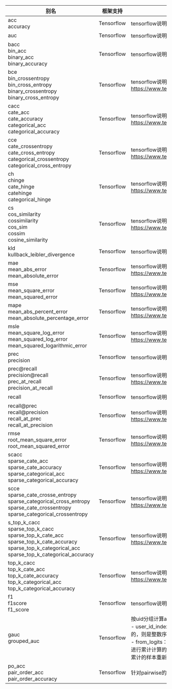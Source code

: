   
  
| 别名 | 框架支持 | 说明 |  
| ------ | ------ | ------ |  
| acc<br>accuracy | Tensorflow | tensorflow说明：https://www.tensorflow.org/versions/r2.3/api_docs/python/tf/keras/metrics/Accuracy |  
| auc | Tensorflow | tensorflow说明：https://www.tensorflow.org/versions/r2.3/api_docs/python/tf/keras/metrics/AUC |  
|bacc<br>bin_acc<br>binary_acc<br>binary_accuracy|Tensorflow|tensorflow说明：https://www.tensorflow.org/versions/r2.3/api_docs/python/tf/keras/metrics/BinaryAccuracy|  
|bce<br>bin_crossentropy<br>bin_cross_entropy<br>binary_crossentropy<br>binary_cross_entropy|Tensorflow|tensorflow说明：https://www.tensorflow.org/versions/r2.3/api_docs/python/tf/keras/metrics/BinaryCrossentropy|  
|cacc<br>cate_acc<br>cate_accuracy<br>categorical_acc<br>categorical_accuracy|Tensorflow|tensorflow说明：https://www.tensorflow.org/versions/r2.3/api_docs/python/tf/keras/metrics/CategoricalAccuracy|  
|cce<br>cate_crossentropy<br>cate_cross_entropy<br>categorical_crossentropy<br>categorical_cross_entropy|Tensorflow|tensorflow说明：https://www.tensorflow.org/versions/r2.3/api_docs/python/tf/keras/metrics/CategoricalCrossentropy|  
|ch<br>chinge<br>cate_hinge<br>catehinge<br>categorical_hinge|Tensorflow|tensorflow说明：https://www.tensorflow.org/versions/r2.3/api_docs/python/tf/keras/metrics/CategoricalHinge|  
|cs<br>cos_similarity<br>cossimilarity<br>cos_sim<br>cossim<br>cosine_similarity<br>|Tensorflow|tensorflow说明：https://www.tensorflow.org/versions/r2.3/api_docs/python/tf/keras/metrics/CosineSimilarity|  
|kld<br>kullback_leibler_divergence|Tensorflow|tensorflow说明：https://www.tensorflow.org/versions/r2.3/api_docs/python/tf/keras/metrics/KLDivergence|  
|mae<br>mean_abs_error<br>mean_absolute_error|Tensorflow|tensorflow说明：https://www.tensorflow.org/versions/r2.3/api_docs/python/tf/keras/metrics/MeanAbsoluteError|  
|mse<br>mean_square_error<br>mean_squared_error|Tensorflow|tensorflow说明：https://www.tensorflow.org/versions/r2.3/api_docs/python/tf/keras/metrics/MeanSquaredError|  
|mape<br>mean_abs_percent_error<br>mean_absolute_percentage_error|Tensorflow|tensorflow说明：https://www.tensorflow.org/versions/r2.3/api_docs/python/tf/keras/metrics/MeanAbsolutePercentageError|  
|msle<br>mean_square_log_error<br>mean_squared_log_error<br>mean_squared_logarithmic_error|Tensorflow|tensorflow说明：https://www.tensorflow.org/versions/r2.3/api_docs/python/tf/keras/metrics/MeanSquaredLogarithmicError|  
|prec<br>precision|Tensorflow|tensorflow说明：https://www.tensorflow.org/versions/r2.3/api_docs/python/tf/keras/metrics/Precision|  
|prec@recall<br>precision@recall<br>prec_at_recall<br>precision_at_recall|Tensorflow|tensorflow说明：https://www.tensorflow.org/versions/r2.3/api_docs/python/tf/keras/metrics/PrecisionAtRecall|  
|recall|Tensorflow|tensorflow说明：https://www.tensorflow.org/versions/r2.3/api_docs/python/tf/keras/metrics/Recall|  
|recall@prec<br>recall@precision<br>recall_at_prec<br>recall_at_precision|Tensorflow|tensorflow说明：https://www.tensorflow.org/versions/r2.3/api_docs/python/tf/keras/metrics/RecallAtPrecision|  
|rmse<br>root_mean_square_error<br>root_mean_squared_error|Tensorflow|tensorflow说明：https://www.tensorflow.org/versions/r2.3/api_docs/python/tf/keras/metrics/RootMeanSquaredError|  
|scacc<br>sparse_cate_acc<br>sparse_cate_accuracy<br>sparse_categorical_acc<br>sparse_categorical_accuracy|Tensorflow|tensorflow说明：https://www.tensorflow.org/versions/r2.3/api_docs/python/tf/keras/metrics/SparseCategoricalAccuracy|  
|scce<br>sparse_cate_crosse_entropy<br>sparse_categorical_cross_entropy<br>sparse_cate_crossentropy<br>sparse_categorical_crossentropy|Tensorflow|tensorflow说明：https://www.tensorflow.org/versions/r2.3/api_docs/python/tf/keras/metrics/SparseCategoricalCrossentropy|  
|s_top_k_cacc<br>sparse_top_k_cacc<br>sparse_top_k_cate_acc<br>sparse_top_k_cate_accuracy<br>sparse_top_k_categorical_acc<br>sparse_top_k_categorical_accuracy|Tensorflow|tensorflow说明：https://www.tensorflow.org/versions/r2.3/api_docs/python/tf/keras/metrics/SparseTopKCategoricalAccuracy|  
|top_k_cacc<br>top_k_cate_acc<br>top_k_cate_accuracy<br>top_k_categorical_acc<br>top_k_categorical_accuracy|Tensorflow|tensorflow说明：https://www.tensorflow.org/versions/r2.3/api_docs/python/tf/keras/metrics/TopKCategoricalAccuracy|  
|f1<br>f1score<br>f1_score|Tensorflow|tensorflow说明：https://www.tensorflow.org/addons/api_docs/python/tfa/metrics/F1Score|  
|gauc<br>grouped_auc|Tensorflow|按uid分组计算auc，最终值由个用户auc值加权平均得来。参数有：<br>- user_id_index：计算gauc是需要用户id的，user_id_index指定用户id在输入特征中的位置。如果输入是不命名的，则是整数序号，否则是输入名字<br>- from_logits：模型输出是否是logits（即输出没有经过sigmoid变换）- sample_size：因为gauc是需要对所有样本进行累计计算的，在训练及测试过程中，样本是逐batch读取的，为了计算效率，并不会每次读一个新batch都把现有累计的样本重新算一次，而是随机采样一部分进行计算，sample_size指定了采样大小，默认1024|  
|po_acc<br>pair_order_acc<br>pair_order_accuracy|Tensorflow|针对pairwise的训练，计算的是在给定的所有(正样本，负样本)pair中，正样本分数大于负样本的比例|  
  
